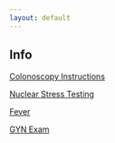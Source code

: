 ```yaml
---
layout: default
---
```


## Info

[Colonoscopy Instructions](https://docs.google.com/document/d/18-UzEL6t0ZCghwD52syqjlvmIz33XRTL_pwm2_sSdis/pub)

[Nuclear Stress Testing](https://docs.google.com/document/d/1Bm_KEwmOd7MEeSxjbjMb2s8ZbkgTtmfu9hAyBVNH97U/pub)

[Fever](https://docs.google.com/document/d/1VgO1zCbJjiDrP67pcSzvv2Ey3Zp6pckXS1WZdlGc-_E/pub)

[GYN Exam](https://docs.google.com/document/d/1j-fpC4a8gVhWnb0WJlhQ9SBAOMYvmGj98lTgUiP-su8/pub)
